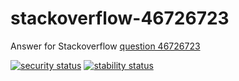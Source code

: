# stackoverflow-46726723
Answer for Stackoverflow [question 46726723](https://stackoverflow.com/questions/46726723/discrepancy-in-dependency-check-results-maven-plugin-vs-cli)

[![security status](https://www.meterian.com/badge/gh/johnsblatter/stackoverflow-46726723/security)](https://www.meterian.com/report/gh/johnsblatter/stackoverflow-46726723)
[![stability status](https://www.meterian.com/badge/gh/johnsblatter/stackoverflow-46726723/stability)](https://www.meterian.com/report/gh/johnsblatter/stackoverflow-46726723)

